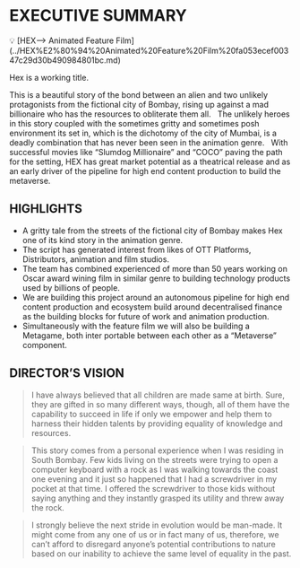 # EXECUTIVE SUMMARY

<aside>
💡 [HEX—> Animated Feature Film](../HEX%E2%80%94%20Animated%20Feature%20Film%20fa053ecef00347c29d30b490984801bc.md)

</aside>

Hex is a working title.

This is a beautiful story of the bond between an alien and two unlikely protagonists from the fictional city of Bombay, rising up against a mad billionaire who has the resources to obliterate them all.
 
The unlikely heroes in this story coupled with the sometimes gritty and sometimes posh environment its set in, which is the dichotomy of the city of Mumbai, is a deadly combination that has never been seen in the animation genre.
 
With successful movies like “Slumdog Millionaire” and “COCO” paving the path for the setting, HEX has great market potential as a theatrical release and as an early driver of the pipeline for high end content production to build the metaverse.

## HIGHLIGHTS

- A gritty tale from the streets of the fictional city of Bombay makes Hex one of its kind story in the animation genre.
- The script has generated interest from likes of OTT Platforms, Distributors, animation and film studios.
- The team has combined experienced of more than 50 years working on Oscar award wining film in similar genre to building technology products used by billions of people.
- We are building this project around an autonomous pipeline for high end content production and ecosystem build around decentralised finance as the building blocks for future of work and animation production.
- Simultaneously with the feature film we will also be building a Metagame, both inter portable between each other as a “Metaverse” component.

## DIRECTOR’S VISION

> I have always believed that all children are made same at birth. Sure, they are gifted in so many different ways, though, all of them have the capability to succeed in life if only we empower and help them to harness their hidden talents by providing equality of knowledge and resources.
> 

> This story comes from a personal experience when I was residing in South Bombay. Few kids living on the streets were trying to open a computer keyboard with a rock as I was walking towards the coast one evening and it just so happened that I had a screwdriver in my pocket at that time. I offered the screwdriver to those kids without saying anything and they instantly grasped its utility and threw away the rock.
> 

> I strongly believe the next stride in evolution would be man-made. It might come from any one of us or in fact many of us, therefore, we can’t afford to disregard anyone’s potential contributions to nature based on our inability to achieve the same level of equality in the past.
>